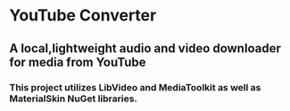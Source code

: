 # YouTube Converter
## A local,lightweight audio and video downloader for media from YouTube
### This project utilizes LibVideo and MediaToolkit as well as MaterialSkin NuGet libraries.
